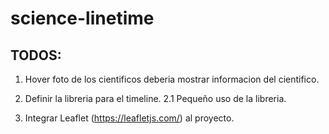# science-linetime

## TODOS:

1. Hover foto de los cientificos deberia mostrar informacion del cientifico.
2. Definir la libreria para el timeline.
  2.1 Pequeño uso de la libreria.

3. Integrar Leaflet (https://leafletjs.com/) al proyecto.
